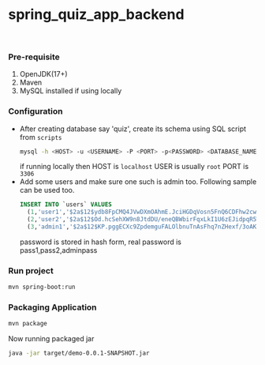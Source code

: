 # spring_quiz_app_backend
&nbsp;

### Pre-requisite
1. OpenJDK(17+)
2. Maven
3. MySQL installed if using locally

### Configuration
- After creating database say 'quiz', create its schema using SQL script from `scripts`
  ```bash
  mysql -h <HOST> -u <USERNAME> -P <PORT> -p<PASSWORD> <DATABASE_NAME> < scripts/quiz_schema_bkp.sql
  ```
  if running locally then
  HOST is `localhost`
  USER is usually `root`
  PORT is `3306`
- Add some users and make sure one such is admin too. Following sample can be used too.
  ```sql
  INSERT INTO `users` VALUES
    (1,'user1','$2a$12$ydb8FpCMQ4JVwDXmOAhmE.JciHGDqVosn5FnQ6CDFhw2cwnFB1dN2','User'),
    (2,'user2','$2a$12$Od.hcSehXW9n8JtdDU/eneQBWbirFqxLkI1U6zEJidpqR5W91Wyiq','User'),
    (3,'admin1','$2a$12$KP.pggECXc9ZpdemguFALOlbnuTnAsFhq7nZHexf/3oAKYcBWPEhm','Admin');
  ```
    password is stored in hash form, real password is pass1,pass2,adminpass

### Run project
```bash
mvn spring-boot:run
```

### Packaging Application
```bash
mvn package
```
Now running packaged jar
```bash
java -jar target/demo-0.0.1-SNAPSHOT.jar
```
